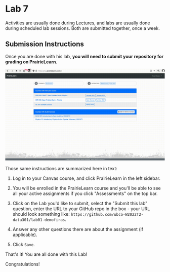 # Lab 7

Activities are usually done during Lectures, and labs are usually done during scheduled lab sessions.
Both are submitted together, once a week.

## Submission Instructions

Once you are done with his lab, **you will need to submit your repository for grading on PrairieLearn**.

![Gif animation showing how to submit a lab on PrairieLearn, the steps are summarized below in text.](images/prairielearn_submitlab.gif)

Those same instructions are summarized here in text:

1. Log in to your Canvas course, and click PrairieLearn in the left sidebar.

1. You will be enrolled in the PrairieLearn course and you'll be able to see all your active assignments if you click "Assessments" on the top bar.

1. Click on the Lab you'd like to submit, select the "Submit this lab" question, enter the URL to your GitHub repo in the box - your URL should look something like: `https://github.com/ubco-W2022T2-data301/lab01-demofiras`.

1. Answer any other questions there are about the assignment (if applicable).

1. Click `Save`.

That's it! You are all done with this Lab!

Congratulations!